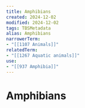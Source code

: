 ```yaml
---
title: Amphibians
created: 2024-12-02
modified: 2024-12-02
tags: TBSMetadata
alias: Amphibians
narrowerTerm:
- "[[1107 Animals]]"
relatedTerm:
- "[[1267 Aquatic animals]]"
use:
- "[[937 Amphibia]]"
---
```

# Amphibians
